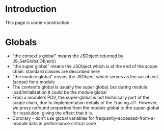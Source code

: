 # Introduction #

This page is under construction.

# Globals #

  * "the context's global" means the JSObject returned by JS\_GetGlobalObject()
  * "the super global" means the JSObject which is at the end of the scope chain: standard classes are described here
  * "the module global" means the JSObject which serves as the var object (scope) for a module
  * The context's global is usually the super global, but during module load/initialization it could be the module global
  * From a module's POV, the super-global is not technically part of the scope chain, due to implementation details of the Tracing JIT. However, we proxy unfound properties from the module global to the super-global for resolution, giving the effect that it is.
  * Corollary - don't use global variables for frequently-accessed-from-a-module data in performance critical code